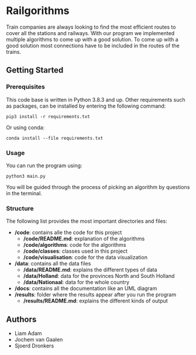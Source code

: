 # Railgorithms

Train companies are always looking to find the most efficient routes to cover all the stations and railways.
With our program we implemented multiple algorithms to come up with a good solution.
To come up with a good solution most connections have to be included in the routes of the trains.

## Getting Started

### Prerequisites

This code base is written in Python 3.8.3 and up.
Other requirements such as packages, can be installed by entering the following command:

```
pip3 install -r requirements.txt
```

Or using conda:

```
conda install --file requirements.txt
```

### Usage

You can run the program using:

```
python3 main.py
```

You will be guided through the process of picking an algorithm by questions in the terminal.

### Structure

The following list provides the most important directories and files:

- **/code**: contains alle the code for this project
  - **/code/README.md**: explanation of the algorithms
  - **/code/algorithms**: code for the algorithms
  - **/code/classes**: classes used in this project
  - **/code/visualisation**: code for the data visualization
- **/data**: contains all the data files
  - **/data/README.md**: explains the different types of data
  - **/data/Holland**: data for the provinces North and South Holland
  - **/data/Nationaal**: data for the whole country
- **/docs**: contains all the documentation like an UML diagram
- **/results**: folder where the results appear after you run  the program
  - **/results/README.md**: explains the different kinds of output

## Authors
- Liam Adam
- Jochem van Gaalen
- Sjoerd Dronkers